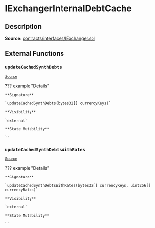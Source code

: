 # IExchangerInternalDebtCache

## Description

**Source:** [contracts/interfaces/IExchanger.sol](https://github.com/Synthetixio/synthetix/tree/v2.98.1/contracts/interfaces/IExchanger.sol)

## External Functions

### `updateCachedSynthDebts`

<sub>[Source](https://github.com/Synthetixio/synthetix/tree/v2.98.1/contracts/interfaces/IExchanger.sol#L153)</sub>

??? example "Details"

    **Signature**

    `updateCachedSynthDebts(bytes32[] currencyKeys)`

    **Visibility**

    `external`

    **State Mutability**

    ``

### `updateCachedSynthDebtsWithRates`

<sub>[Source](https://github.com/Synthetixio/synthetix/tree/v2.98.1/contracts/interfaces/IExchanger.sol#L151)</sub>

??? example "Details"

    **Signature**

    `updateCachedSynthDebtsWithRates(bytes32[] currencyKeys, uint256[] currencyRates)`

    **Visibility**

    `external`

    **State Mutability**

    ``
